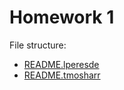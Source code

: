 # Homework 1

File structure:

  - [README.lperesde](./answer/README.lperesde)
  - [README.tmosharr](./answer/README.tmosharr)

